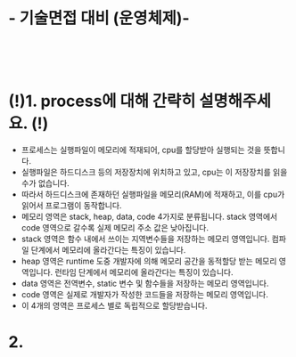 # - 기술면접 대비 (운영체제)-

<br>
<br>
<br>

# (!)1. process에 대해 간략히 설명해주세요. (!)
- 프로세스는 실행파일이 메모리에 적재되어, cpu를 할당받아 실행되는 것을 뜻합니다.
- 실행파일은 하드디스크 등의 저장장치에 위치하고 있고, cpu는 이 저장장치를 읽을 수가 없습니다. 
- 따라서 하드디스크에 존재하던 실행파일을 메모리(RAM)에 적재하고, 이를 cpu가 읽어서 프로그램이 동작합니다.
- 메모리 영역은 stack, heap, data, code 4가지로 분류됩니다. stack 영역에서 code 영역으로 갈수록 실제 메모리 주소 값은 낮아집니다.
- stack 영역은 함수 내에서 쓰이는 지역변수들을 저장하는 메모리 영역입니다. 컴파일 단계에서 메모리에 올라간다는 특징이 있습니다.
- heap 영역은 runtime 도중 개발자에 의해 메모리 공간을 동적할당 받는 메모리 영역입니다. 런타임 단계에서 메모리에 올라간다는 특징이 있습니다.
- data 영역은 전역변수, static 변수 및 함수들을 저장하는 메모리 영역입니다.
- code 영역은 실제로 개발자가 작성한 코드들을 저장하는 메모리 영역입니다.
- 이 4개의 영역은 프로세스 별로 독립적으로 할당받습니다.

# 2. 